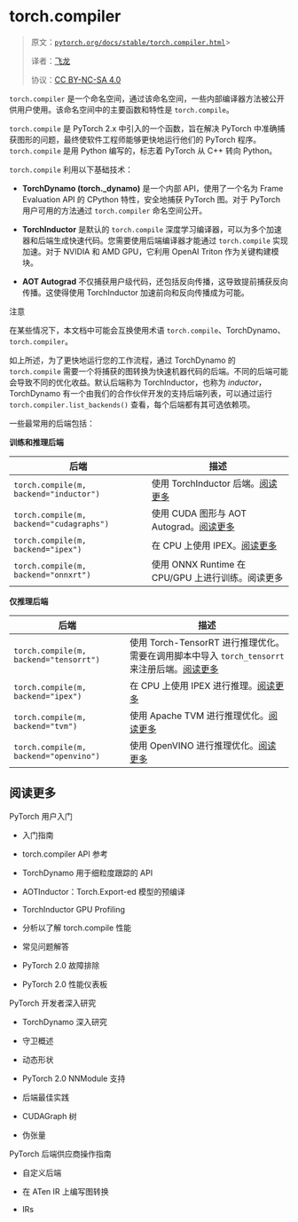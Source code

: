 # torch.compiler

> 原文：[`pytorch.org/docs/stable/torch.compiler.html`](https://pytorch.org/docs/stable/torch.compiler.html)> 
>
> 译者：[飞龙](https://github.com/wizardforcel)
>
> 协议：[CC BY-NC-SA 4.0](http://creativecommons.org/licenses/by-nc-sa/4.0/)


`torch.compiler` 是一个命名空间，通过该命名空间，一些内部编译器方法被公开供用户使用。该命名空间中的主要函数和特性是 `torch.compile`。

`torch.compile` 是 PyTorch 2.x 中引入的一个函数，旨在解决 PyTorch 中准确捕获图形的问题，最终使软件工程师能够更快地运行他们的 PyTorch 程序。`torch.compile` 是用 Python 编写的，标志着 PyTorch 从 C++ 转向 Python。

`torch.compile` 利用以下基础技术：

+   **TorchDynamo (torch._dynamo)** 是一个内部 API，使用了一个名为 Frame Evaluation API 的 CPython 特性，安全地捕获 PyTorch 图。对于 PyTorch 用户可用的方法通过 `torch.compiler` 命名空间公开。

+   **TorchInductor** 是默认的 `torch.compile` 深度学习编译器，可以为多个加速器和后端生成快速代码。您需要使用后端编译器才能通过 `torch.compile` 实现加速。对于 NVIDIA 和 AMD GPU，它利用 OpenAI Triton 作为关键构建模块。

+   **AOT Autograd** 不仅捕获用户级代码，还包括反向传播，这导致提前捕获反向传播。这使得使用 TorchInductor 加速前向和反向传播成为可能。

注意

在某些情况下，本文档中可能会互换使用术语 `torch.compile`、TorchDynamo、`torch.compiler`。

如上所述，为了更快地运行您的工作流程，通过 TorchDynamo 的 `torch.compile` 需要一个将捕获的图转换为快速机器代码的后端。不同的后端可能会导致不同的优化收益。默认后端称为 TorchInductor，也称为 *inductor*，TorchDynamo 有一个由我们的合作伙伴开发的支持后端列表，可以通过运行 `torch.compiler.list_backends()` 查看，每个后端都有其可选依赖项。

一些最常用的后端包括：

**训练和推理后端**

| 后端 | 描述 |
| --- | --- |
| `torch.compile(m, backend="inductor")` | 使用 TorchInductor 后端。[阅读更多](https://dev-discuss.pytorch.org/t/torchinductor-a-pytorch-native-compiler-with-define-by-run-ir-and-symbolic-shapes/747) |
| `torch.compile(m, backend="cudagraphs")` | 使用 CUDA 图形与 AOT Autograd。[阅读更多](https://github.com/pytorch/torchdynamo/pull/757) |
| `torch.compile(m, backend="ipex")` | 在 CPU 上使用 IPEX。[阅读更多](https://github.com/intel/intel-extension-for-pytorch) |
| `torch.compile(m, backend="onnxrt")` | 使用 ONNX Runtime 在 CPU/GPU 上进行训练。阅读更多 |

**仅推理后端**

| 后端 | 描述 |
| --- | --- |
| `torch.compile(m, backend="tensorrt")` | 使用 Torch-TensorRT 进行推理优化。需要在调用脚本中导入 `torch_tensorrt` 来注册后端。[阅读更多](https://github.com/pytorch/TensorRT) |
| `torch.compile(m, backend="ipex")` | 在 CPU 上使用 IPEX 进行推理。[阅读更多](https://github.com/intel/intel-extension-for-pytorch) |
| `torch.compile(m, backend="tvm")` | 使用 Apache TVM 进行推理优化。[阅读更多](https://tvm.apache.org/) |
| `torch.compile(m, backend="openvino")` | 使用 OpenVINO 进行推理优化。[阅读更多](https://docs.openvino.ai/2023.1/pytorch_2_0_torch_compile.html) |

## 阅读更多

PyTorch 用户入门

+   入门指南

+   torch.compiler API 参考

+   TorchDynamo 用于细粒度跟踪的 API

+   AOTInductor：Torch.Export-ed 模型的预编译

+   TorchInductor GPU Profiling

+   分析以了解 torch.compile 性能

+   常见问题解答

+   PyTorch 2.0 故障排除

+   PyTorch 2.0 性能仪表板

PyTorch 开发者深入研究

+   TorchDynamo 深入研究

+   守卫概述

+   动态形状

+   PyTorch 2.0 NNModule 支持

+   后端最佳实践

+   CUDAGraph 树

+   伪张量

PyTorch 后端供应商操作指南

+   自定义后端

+   在 ATen IR 上编写图转换

+   IRs

